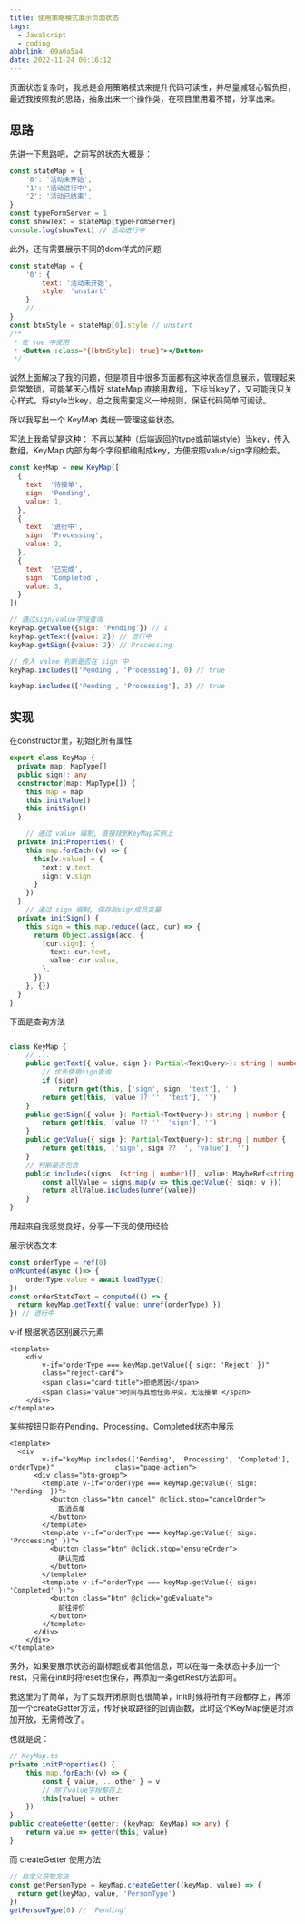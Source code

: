 ```yaml
---
title: 使用策略模式展示页面状态
tags:
  - JavaScript
  - coding
abbrlink: 69a0a5a4
date: 2022-11-24 06:16:12
---
```


页面状态复杂时，我总是会用策略模式来提升代码可读性，并尽量减轻心智负担，最近我按照我的思路，抽象出来一个操作类，在项目里用着不错，分享出来。



## 思路
先讲一下思路吧，之前写的状态大概是：
```javascript
const stateMap = {
    '0': '活动未开始',
    '1': '活动进行中',
    '2': '活动已结束',
}
const typeFormServer = 1
const showText = stateMap[typeFromServer]
console.log(showText) // 活动进行中
```
此外，还有需要展示不同的dom样式的问题
```javascript
const stateMap = {
    '0': {
        text: '活动未开始',
        style: 'unstart'
    }
    // ...
}
const btnStyle = stateMap[0].style // unstart
/**
 * 在 vue 中使用
 * <Button :class="{[btnStyle]: true}"></Button>
 */
```

诚然上面解决了我的问题，但是项目中很多页面都有这种状态信息展示，管理起来异常繁琐，可能某天心情好 stateMap 直接用数组，下标当key了，又可能我只关心样式，将style当key，总之我需要定义一种规则，保证代码简单可阅读。

所以我写出一个 KeyMap 类统一管理这些状态。

写法上我希望是这种：
不再以某种（后端返回的type或前端style）当key，传入数组，KeyMap 内部为每个字段都编制成key，方便按照value/sign字段检索。   
```javascript
const keyMap = new KeyMap([
  {
    text: '待接单',
    sign: 'Pending',
    value: 1,
  },
  {
    text: '进行中',
    sign: 'Processing',
    value: 2,
  },
  {
    text: '已完成',
    sign: 'Completed',
    value: 3,
  }
])

// 通过sign/value字段查询
keyMap.getValue({sign: 'Pending'}) // 1
keyMap.getText({value: 2}) // 进行中
keyMap.getSign({value: 2}) // Processing

// 传入 value 判断是否在 sign 中
keyMap.includes(['Pending', 'Processing'], 0) // true

keyMap.includes(['Pending', 'Processing'], 3) // true

```
## 实现
在constructor里，初始化所有属性
```typescript
export class KeyMap {
  private map: MapType[]
  public sign!: any
  constructor(map: MapType[]) {
    this.map = map
    this.initValue()
    this.initSign()
  }

    // 通过 value 编制, 直接挂到KeyMap实例上
  private initProperties() {
    this.map.forEach((v) => {
      this[v.value] = {
        text: v.text,
        sign: v.sign
      }
    })
  }
    // 通过 sign 编制, 保存到sign成员变量
  private initSign() {
    this.sign = this.map.reduce((acc, cur) => {
      return Object.assign(acc, {
        [cur.sign]: {
          text: cur.text,
          value: cur.value,
        },
      })
    }, {})
  }
}
```
下面是查询方法
```typescript

class KeyMap {
    // ...
  	public getText({ value, sign }: Partial<TextQuery>): string | number {
        // 优先使用sign查询
        if (sign)
			return get(this, ['sign', sign, 'text'], '')
    	return get(this, [value ?? '', 'text'], '')
    }
	public getSign({ value }: Partial<TextQuery>): string | number {
    	return get(this, [value ?? '', 'sign'], '')
  	}
    public getValue({ sign }: Partial<TextQuery>): string | number {
    	return get(this, ['sign', sign ?? '', 'value'], '')
  	}
	// 判断是否包含
	public includes(signs: (string | number)[], value: MaybeRef<string | number>) {
    	const allValue = signs.map(v => this.getValue({ sign: v }))
    	return allValue.includes(unref(value))
  	}
}
```
用起来自我感觉良好，分享一下我的使用经验


展示状态文本
```typescript
const orderType = ref(0)
onMounted(async ()=> {
    orderType.value = await loadType()
})
const orderStateText = computed(() => {
  return keyMap.getText({ value: unref(orderType) })
}) // 进行中
```
v-if 根据状态区别展示元素

```vue
<template>
	<div
    	v-if="orderType === keyMap.getValue({ sign: 'Reject' })"
    	class="reject-card">
    	<span class="card-title">拒绝原因</span>
    	<span class="value">时间与其他任务冲突，无法接单 </span>
    </div>
</template>
```

某些按钮只能在Pending、Processing、Completed状态中展示
```vue
<template>
  <div 
      	v-if="keyMap.includes(['Pending', 'Processing', 'Completed'], orderType)"				class="page-action">
      <div class="btn-group">
        <template v-if="orderType === keyMap.getValue({ sign: 'Pending' })">
          <button class="btn cancel" @click.stop="cancelOrder">
            取消点单
          </button>
        </template>
        <template v-if="orderType === keyMap.getValue({ sign: 'Processing' })">
          <button class="btn" @click.stop="ensureOrder">
            确认完成
          </button>
        </template>
        <template v-if="orderType === keyMap.getValue({ sign: 'Completed' })">
          <button class="btn" @click="goEvaluate">
            前往评价
          </button>
        </template>
      </div>
    </div>
</template>
```

另外，如果要展示状态的副标题或者其他信息，可以在每一条状态中多加一个rest，只需在init时将reset也保存，再添加一条getRest方法即可。

我这里为了简单，为了实现开闭原则也很简单，init时候将所有字段都存上，再添加一个createGetter方法，传好获取路径的回调函数，此时这个KeyMap便是对添加开放，无需修改了。

也就是说：

```typescript
// KeyMap.ts
private initProperties() {
    this.map.forEach((v) => {
        const { value, ...other } = v
        // 除了value字段都存上
        this[value] = other
    })
}
public createGetter(getter: (keyMap: KeyMap) => any) {
    return value => getter(this, value)
}
```

而 createGetter 使用方法

```typescript
// 自定义获取方法
const getPersonType = keyMap.createGetter((keyMap, value) => {
  return get(keyMap, value, 'PersonType')
})
getPersonType(0) // 'Pending'
```

